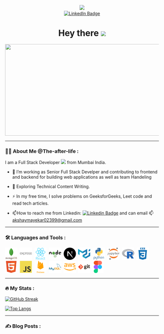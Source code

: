 <div id="header" align="center">
  <img src="https://i.giphy.com/media/v1.Y2lkPTc5MGI3NjExcmk2ajF6MjFucWhxa3Z0a2ViM2dhMmd6bW4xdWpjM25kYjB6bms3ZiZlcD12MV9pbnRlcm5hbF9naWZfYnlfaWQmY3Q9cw/nm6266UyRc2EnfpAo8/giphy.gif" width="180"/>
</div>

<div id="badges" align="center">
  <a href="https://www.linkedin.com/in/akshay-mayekar-3832671bb/">
    <img src="https://img.shields.io/badge/LinkedIn-blue?style=for-the-badge&logo=linkedin&logoColor=white" alt="LinkedIn Badge"/>
  </a>
</div>

<h1 align = "center">
  Hey there
  <img src="https://media.giphy.com/media/hvRJCLFzcasrR4ia7z/giphy.gif" width="30px"/>
</h1>

<div align="center">
  <img src="https://media.giphy.com/media/dWesBcTLavkZuG35MI/giphy.gif" width="600" height="300"/>
</div>

---

### :man_technologist: About Me @The-after-life :

I am a Full Stack Developer <img src="https://media.giphy.com/media/WUlplcMpOCEmTGBtBW/giphy.gif" width="30"> from Mumbai India.

- :telescope: I’m working as Senior Full Stack Develper and contributing to frontend and backend for building web applications as well as team Handeling

- :seedling: Exploring Technical Content Writing.

- :zap: In my free time, I solve problems on GeeksforGeeks, Leet code and read tech articles.

- :mailbox:How to reach me from Linkedin: [![Linkedin Badge](https://img.shields.io/badge/-kakbar-blue?style=flat&logo=Linkedin&logoColor=white)](https://www.linkedin.com/in/akshay-mayekar-3832671bb/) and can email 📫  akshaymayekar02399@gmail.com

---

### :hammer_and_wrench: Languages and Tools :

<div>
    <img src="https://github.com/devicons/devicon/blob/master/icons/mongodb/mongodb-original-wordmark.svg" title="MongoDB" alt="MongoDB" width="40" height="40"/>&nbsp;
    <img src="https://github.com/devicons/devicon/blob/master/icons/express/express-original-wordmark.svg" title="Express" alt="Express" width="40" height="40"/>&nbsp;
   <img src="https://github.com/devicons/devicon/blob/master/icons/react/react-original-wordmark.svg" title="React" alt="React" width="40" height="40"/>&nbsp;
  <img src="https://github.com/devicons/devicon/blob/master/icons/nodejs/nodejs-original-wordmark.svg" title="NodeJS" alt="NodeJS" width="40" height="40"/>&nbsp;
  <img src="https://github.com/devicons/devicon/blob/master/icons/nextjs/nextjs-original.svg" title="NextJS" alt="NextJS" width="40" height="40"/>&nbsp;
  <img src="https://github.com/devicons/devicon/blob/master/icons/materialui/materialui-original.svg" title="Material UI" alt="Material UI" width="40" height="40"/>&nbsp;
  <img src="https://github.com/devicons/devicon/blob/master/icons/python/python-original-wordmark.svg" title="Python" alt="Python" width="40" height="40"/>&nbsp;
  <img src="https://github.com/devicons/devicon/blob/master/icons/jupyter/jupyter-original-wordmark.svg" title="Jupyter" alt="Jupyter" width="40" height="40"/>&nbsp;
  <img src="https://github.com/devicons/devicon/blob/master/icons/r/r-original.svg" title="R"  alt="R" width="40" height="40"/>&nbsp;
  <img src="https://github.com/devicons/devicon/blob/master/icons/css3/css3-plain-wordmark.svg"  title="CSS3" alt="CSS" width="40" height="40"/>&nbsp;
  <img src="https://github.com/devicons/devicon/blob/master/icons/html5/html5-original.svg" title="HTML5" alt="HTML" width="40" height="40"/>&nbsp;
  <img src="https://github.com/devicons/devicon/blob/master/icons/javascript/javascript-original.svg" title="JavaScript" alt="JavaScript" width="40" height="40"/>&nbsp;
  <img src="https://github.com/devicons/devicon/blob/master/icons/firebase/firebase-plain-wordmark.svg" title="Firebase" alt="Firebase" width="40" height="40"/>&nbsp;
  <img src="https://github.com/devicons/devicon/blob/master/icons/mysql/mysql-original-wordmark.svg" title="MySQL"  alt="MySQL" width="40" height="40"/>&nbsp;
  <img src="https://github.com/devicons/devicon/blob/master/icons/amazonwebservices/amazonwebservices-plain-wordmark.svg" title="AWS" alt="AWS" width="40" height="40"/>&nbsp;
  <img src="https://github.com/devicons/devicon/blob/master/icons/git/git-original-wordmark.svg" title="Git" **alt="Git" width="40" height="40"/>
<img src="https://github.com/devicons/devicon/blob/master/icons/figma/figma-original.svg" title="Figma" **alt="Figma" width="40" height="40"/>  
</div>


---

### :fire: My Stats :



[![GitHub Streak](https://github-readme-streak-stats.herokuapp.com/?user=The-after-life&theme=dark&background=000000)](https://git.io/streak-stats)

[![Top Langs](https://github-readme-stats.vercel.app/api/top-langs/?username=The-after-life&layout=compact&theme=vision-friendly-dark)](https://github.com/anuraghazra/github-readme-stats)



---

### :writing_hand: Blog Posts :

<!-- BLOG-POST-LIST:START -->
<!-- BLOG-POST-LIST:END -->




<!---
The-after-life/The-after-life is a ✨ special ✨ repository because its `README.md` (this file) appears on your GitHub profile.
You can click the Preview link to take a look at your changes.
--->

<!-- 
- 👋 Hi, I’m @The-after-life
- 👀 I’m interested in data science and technosively advance in any other Programming Langauge also.
- 🌱 I’m currently working with an organisation in web Development. 
- 📫 How to reach me can contact by email id : akshaymayekar02399@gmail.com--->
